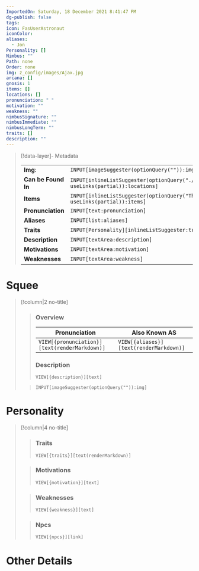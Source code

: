 ```yaml
---
ImportedOn: Saturday, 18 December 2021 8:41:47 PM
dg-publish: false
tags: 
icon: FasUserAstronaut
iconColor: 
aliases:
  - Jon
Personality: []
Nimbus: ""
Path: none
Order: none
img: z_config/images/Ajax.jpg
arcana: []
gnosis: 1
items: []
locations: []
pronunciation: " "
motivation: ""
weakness: ""
nimbusSignature: ""
nimbusImmediate: ""
nimbusLongTerm: ""
traits: []
description: ""
---
```

> [!data-layer]- Metadata
>
> |                                       |                                  |
>| ----- | ----- |
>| **Img**: |`INPUT[imageSuggester(optionQuery("")):img]`|
> |**Can be Found In** | `INPUT[inlineListSuggester(optionQuery("./Locations"), useLinks(partial)):locations]`|
> |**Items** | `INPUT[inlineListSuggester(optionQuery("Things"), useLinks(partial)):items]`|
> |**Pronunciation**|`INPUT[text:pronunciation]`|
> |**Aliases**|`INPUT[list:aliases]`|
> |**Traits**| `INPUT[Personality][inlineListSuggester:traits]`|
> |**Description** |`INPUT[textArea:description]`|
> |**Motivations** |`INPUT[textArea:motivation]`|
> |**Weaknesses** |`INPUT[textArea:weakness]`|

# Squee
> [!column|2 no-title]
>
>>
>> ### Overview
>>| Pronunciation | Also Known AS|
>>| ----- | ----- |
>>|`VIEW[{pronunciation}][text(renderMarkdown)]`|`VIEW[{aliases}][text(renderMarkdown)]`|
>>### Description
>>  `VIEW[{description}][text]`
>
>> 
>> `INPUT[imageSuggester(optionQuery("")):img]`

# Personality
> [!column|4 no-title]
>
>>
>> ### Traits
>> `VIEW[{traits}][text(renderMarkdown)]`
>
>> ### Motivations
>> `VIEW[{motivation}][text]`
>
>>### Weaknesses
>> `VIEW[{weakness}][text]`
>
>>### Npcs
>> `VIEW[{npcs}][link]` 

# Other Details
